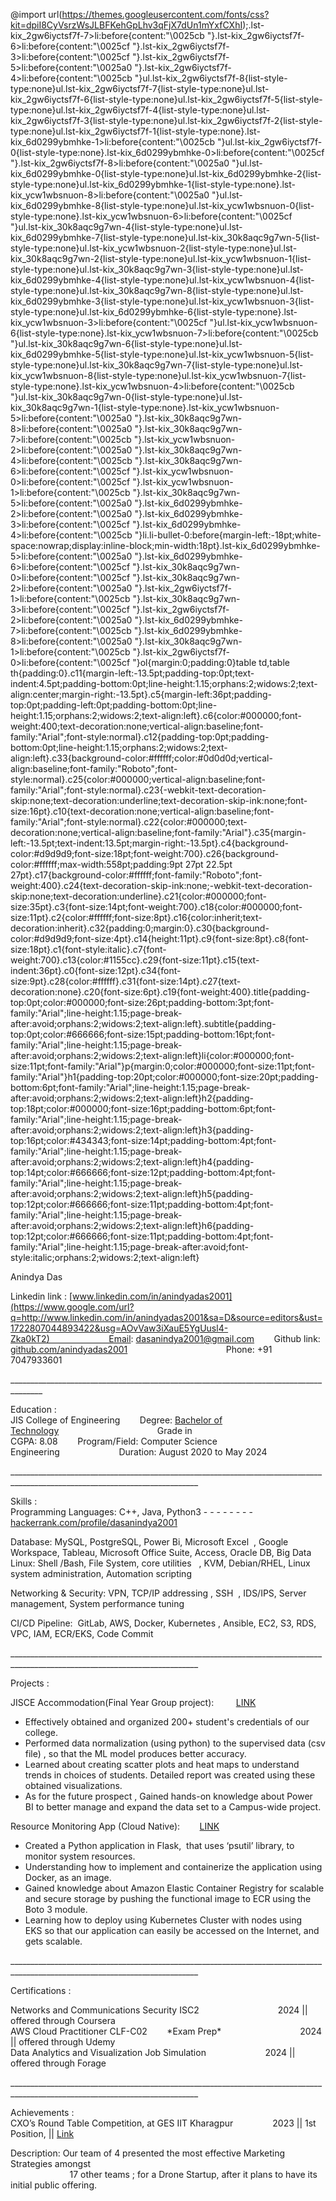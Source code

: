 @import url(https://themes.googleusercontent.com/fonts/css?kit=dpiI8CyVsrzWsJLBFKehGpLhv3qFjX7dUn1mYxfCXhI);.lst-kix\_2gw6iyctsf7f-7>li:before{content:"\\0025cb "}.lst-kix\_2gw6iyctsf7f-6>li:before{content:"\\0025cf "}.lst-kix\_2gw6iyctsf7f-3>li:before{content:"\\0025cf "}.lst-kix\_2gw6iyctsf7f-5>li:before{content:"\\0025a0 "}.lst-kix\_2gw6iyctsf7f-4>li:before{content:"\\0025cb "}ul.lst-kix\_2gw6iyctsf7f-8{list-style-type:none}ul.lst-kix\_2gw6iyctsf7f-7{list-style-type:none}ul.lst-kix\_2gw6iyctsf7f-6{list-style-type:none}ul.lst-kix\_2gw6iyctsf7f-5{list-style-type:none}ul.lst-kix\_2gw6iyctsf7f-4{list-style-type:none}ul.lst-kix\_2gw6iyctsf7f-3{list-style-type:none}ul.lst-kix\_2gw6iyctsf7f-2{list-style-type:none}ul.lst-kix\_2gw6iyctsf7f-1{list-style-type:none}.lst-kix\_6d0299ybmhke-1>li:before{content:"\\0025cb "}ul.lst-kix\_2gw6iyctsf7f-0{list-style-type:none}.lst-kix\_6d0299ybmhke-0>li:before{content:"\\0025cf "}.lst-kix\_2gw6iyctsf7f-8>li:before{content:"\\0025a0 "}ul.lst-kix\_6d0299ybmhke-0{list-style-type:none}ul.lst-kix\_6d0299ybmhke-2{list-style-type:none}ul.lst-kix\_6d0299ybmhke-1{list-style-type:none}.lst-kix\_ycw1wbsnuon-8>li:before{content:"\\0025a0 "}ul.lst-kix\_6d0299ybmhke-8{list-style-type:none}ul.lst-kix\_ycw1wbsnuon-0{list-style-type:none}.lst-kix\_ycw1wbsnuon-6>li:before{content:"\\0025cf "}ul.lst-kix\_30k8aqc9g7wn-4{list-style-type:none}ul.lst-kix\_6d0299ybmhke-7{list-style-type:none}ul.lst-kix\_30k8aqc9g7wn-5{list-style-type:none}ul.lst-kix\_ycw1wbsnuon-2{list-style-type:none}ul.lst-kix\_30k8aqc9g7wn-2{list-style-type:none}ul.lst-kix\_ycw1wbsnuon-1{list-style-type:none}ul.lst-kix\_30k8aqc9g7wn-3{list-style-type:none}ul.lst-kix\_6d0299ybmhke-4{list-style-type:none}ul.lst-kix\_ycw1wbsnuon-4{list-style-type:none}ul.lst-kix\_30k8aqc9g7wn-8{list-style-type:none}ul.lst-kix\_6d0299ybmhke-3{list-style-type:none}ul.lst-kix\_ycw1wbsnuon-3{list-style-type:none}ul.lst-kix\_6d0299ybmhke-6{list-style-type:none}.lst-kix\_ycw1wbsnuon-3>li:before{content:"\\0025cf "}ul.lst-kix\_ycw1wbsnuon-6{list-style-type:none}.lst-kix\_ycw1wbsnuon-7>li:before{content:"\\0025cb "}ul.lst-kix\_30k8aqc9g7wn-6{list-style-type:none}ul.lst-kix\_6d0299ybmhke-5{list-style-type:none}ul.lst-kix\_ycw1wbsnuon-5{list-style-type:none}ul.lst-kix\_30k8aqc9g7wn-7{list-style-type:none}ul.lst-kix\_ycw1wbsnuon-8{list-style-type:none}ul.lst-kix\_ycw1wbsnuon-7{list-style-type:none}.lst-kix\_ycw1wbsnuon-4>li:before{content:"\\0025cb "}ul.lst-kix\_30k8aqc9g7wn-0{list-style-type:none}ul.lst-kix\_30k8aqc9g7wn-1{list-style-type:none}.lst-kix\_ycw1wbsnuon-5>li:before{content:"\\0025a0 "}.lst-kix\_30k8aqc9g7wn-8>li:before{content:"\\0025a0 "}.lst-kix\_30k8aqc9g7wn-7>li:before{content:"\\0025cb "}.lst-kix\_ycw1wbsnuon-2>li:before{content:"\\0025a0 "}.lst-kix\_30k8aqc9g7wn-4>li:before{content:"\\0025cb "}.lst-kix\_30k8aqc9g7wn-6>li:before{content:"\\0025cf "}.lst-kix\_ycw1wbsnuon-0>li:before{content:"\\0025cf "}.lst-kix\_ycw1wbsnuon-1>li:before{content:"\\0025cb "}.lst-kix\_30k8aqc9g7wn-5>li:before{content:"\\0025a0 "}.lst-kix\_6d0299ybmhke-2>li:before{content:"\\0025a0 "}.lst-kix\_6d0299ybmhke-3>li:before{content:"\\0025cf "}.lst-kix\_6d0299ybmhke-4>li:before{content:"\\0025cb "}li.li-bullet-0:before{margin-left:-18pt;white-space:nowrap;display:inline-block;min-width:18pt}.lst-kix\_6d0299ybmhke-5>li:before{content:"\\0025a0 "}.lst-kix\_6d0299ybmhke-6>li:before{content:"\\0025cf "}.lst-kix\_30k8aqc9g7wn-0>li:before{content:"\\0025cf "}.lst-kix\_30k8aqc9g7wn-2>li:before{content:"\\0025a0 "}.lst-kix\_2gw6iyctsf7f-1>li:before{content:"\\0025cb "}.lst-kix\_30k8aqc9g7wn-3>li:before{content:"\\0025cf "}.lst-kix\_2gw6iyctsf7f-2>li:before{content:"\\0025a0 "}.lst-kix\_6d0299ybmhke-7>li:before{content:"\\0025cb "}.lst-kix\_6d0299ybmhke-8>li:before{content:"\\0025a0 "}.lst-kix\_30k8aqc9g7wn-1>li:before{content:"\\0025cb "}.lst-kix\_2gw6iyctsf7f-0>li:before{content:"\\0025cf "}ol{margin:0;padding:0}table td,table th{padding:0}.c11{margin-left:-13.5pt;padding-top:0pt;text-indent:4.5pt;padding-bottom:0pt;line-height:1.15;orphans:2;widows:2;text-align:center;margin-right:-13.5pt}.c5{margin-left:36pt;padding-top:0pt;padding-left:0pt;padding-bottom:0pt;line-height:1.15;orphans:2;widows:2;text-align:left}.c6{color:#000000;font-weight:400;text-decoration:none;vertical-align:baseline;font-family:"Arial";font-style:normal}.c12{padding-top:0pt;padding-bottom:0pt;line-height:1.15;orphans:2;widows:2;text-align:left}.c33{background-color:#ffffff;color:#0d0d0d;vertical-align:baseline;font-family:"Roboto";font-style:normal}.c25{color:#000000;vertical-align:baseline;font-family:"Arial";font-style:normal}.c23{-webkit-text-decoration-skip:none;text-decoration:underline;text-decoration-skip-ink:none;font-size:16pt}.c10{text-decoration:none;vertical-align:baseline;font-family:"Arial";font-style:normal}.c22{color:#000000;text-decoration:none;vertical-align:baseline;font-family:"Arial"}.c35{margin-left:-13.5pt;text-indent:13.5pt;margin-right:-13.5pt}.c4{background-color:#d9d9d9;font-size:18pt;font-weight:700}.c26{background-color:#ffffff;max-width:558pt;padding:9pt 27pt 22.5pt 27pt}.c17{background-color:#ffffff;font-family:"Roboto";font-weight:400}.c24{text-decoration-skip-ink:none;-webkit-text-decoration-skip:none;text-decoration:underline}.c21{color:#000000;font-size:35pt}.c3{font-size:14pt;font-weight:700}.c18{color:#000000;font-size:11pt}.c2{color:#ffffff;font-size:8pt}.c16{color:inherit;text-decoration:inherit}.c32{padding:0;margin:0}.c30{background-color:#d9d9d9;font-size:4pt}.c14{height:11pt}.c9{font-size:8pt}.c8{font-size:18pt}.c1{font-style:italic}.c7{font-weight:700}.c13{color:#1155cc}.c29{font-size:11pt}.c15{text-indent:36pt}.c0{font-size:12pt}.c34{font-size:9pt}.c28{color:#ffffff}.c31{font-size:14pt}.c27{text-decoration:none}.c20{font-size:6pt}.c19{font-weight:400}.title{padding-top:0pt;color:#000000;font-size:26pt;padding-bottom:3pt;font-family:"Arial";line-height:1.15;page-break-after:avoid;orphans:2;widows:2;text-align:left}.subtitle{padding-top:0pt;color:#666666;font-size:15pt;padding-bottom:16pt;font-family:"Arial";line-height:1.15;page-break-after:avoid;orphans:2;widows:2;text-align:left}li{color:#000000;font-size:11pt;font-family:"Arial"}p{margin:0;color:#000000;font-size:11pt;font-family:"Arial"}h1{padding-top:20pt;color:#000000;font-size:20pt;padding-bottom:6pt;font-family:"Arial";line-height:1.15;page-break-after:avoid;orphans:2;widows:2;text-align:left}h2{padding-top:18pt;color:#000000;font-size:16pt;padding-bottom:6pt;font-family:"Arial";line-height:1.15;page-break-after:avoid;orphans:2;widows:2;text-align:left}h3{padding-top:16pt;color:#434343;font-size:14pt;padding-bottom:4pt;font-family:"Arial";line-height:1.15;page-break-after:avoid;orphans:2;widows:2;text-align:left}h4{padding-top:14pt;color:#666666;font-size:12pt;padding-bottom:4pt;font-family:"Arial";line-height:1.15;page-break-after:avoid;orphans:2;widows:2;text-align:left}h5{padding-top:12pt;color:#666666;font-size:11pt;padding-bottom:4pt;font-family:"Arial";line-height:1.15;page-break-after:avoid;orphans:2;widows:2;text-align:left}h6{padding-top:12pt;color:#666666;font-size:11pt;padding-bottom:4pt;font-family:"Arial";line-height:1.15;page-break-after:avoid;font-style:italic;orphans:2;widows:2;text-align:left}

Anindya Das

Linkedin link : [www.linkedin.com/in/anindyadas2001](https://www.google.com/url?q=http://www.linkedin.com/in/anindyadas2001&sa=D&source=editors&ust=1722807044893422&usg=AOvVaw3iXauE5YgUusl4-Zka0kT2)                        Email: [dasanindya2001@gmail.com](mailto:dasanindya2001@gmail.com)        Github link: [github.com/anindyadas2001](https://www.google.com/url?q=http://github.com/anindyadas2001&sa=D&source=editors&ust=1722807044893912&usg=AOvVaw0-QoaE0FkxNDHqX09wAd6D)                                        Phone: +91 7047933601

\_\_\_\_\_\_\_\_\_\_\_\_\_\_\_\_\_\_\_\_\_\_\_\_\_\_\_\_\_\_\_\_\_\_\_\_\_\_\_\_\_\_\_\_\_\_\_\_\_\_\_\_\_\_\_\_\_\_\_\_\_\_\_\_\_\_\_\_\_\_\_\_\_\_\_\_\_\_\_\_\_\_\_\_\_\_

Education :  
JIS College of Engineering        Degree: [Bachelor of Technology](https://www.google.com/url?q=https://drive.google.com/file/d/1GJP9vs0YdzjBF8obn8i-ILzIDFV8QLx_/view?usp%3Ddrive_link&sa=D&source=editors&ust=1722807044894663&usg=AOvVaw3XddJFgRx_pKJBhQ6SKoGb)                                        Grade in CGPA: 8.08        Program/Field: Computer Science Engineering                        Duration: August 2020 to May 2024

\_\_\_\_\_\_\_\_\_\_\_\_\_\_\_\_\_\_\_\_\_\_\_\_\_\_\_\_\_\_\_\_\_\_\_\_\_\_\_\_\_\_\_\_\_\_\_\_\_\_\_\_\_\_\_\_\_\_\_\_\_\_\_\_\_\_\_\_\_\_\_\_\_\_\_\_\_\_\_\_\_\_\_\_\_\_\_\_\_\_\_\_\_\_\_\_\_\_\_\_\_\_\_\_\_\_\_\_\_\_\_\_\_\_\_\_\_\_\_\_\_\_\_\_\_

Skills :  
Programming Languages: C++, Java, Python3 - - - - - - - - [hackerrank.com/profile/dasanindya2001](https://www.google.com/url?q=http://hackerrank.com/profile/dasanindya2001&sa=D&source=editors&ust=1722807044895760&usg=AOvVaw11daxP9G1G_RI5EMrTKt4U)

Database: MySQL, PostgreSQL, Power Bi, Microsoft Excel  , Google Workspace, Tableau, Microsoft Office Suite, Access, Oracle DB, Big Data  
Linux: Shell /Bash, File System, core utilities   , KVM, Debian/RHEL, Linux system administration, Automation scripting

Networking & Security: VPN, TCP/IP addressing , SSH  , IDS/IPS, Server management, System performance tuning

CI/CD Pipeline:  GitLab, AWS, Docker, Kubernetes , Ansible, EC2, S3, RDS, VPC, IAM, ECR/EKS, Code Commit

\_\_\_\_\_\_\_\_\_\_\_\_\_\_\_\_\_\_\_\_\_\_\_\_\_\_\_\_\_\_\_\_\_\_\_\_\_\_\_\_\_\_\_\_\_\_\_\_\_\_\_\_\_\_\_\_\_\_\_\_\_\_\_\_\_\_\_\_\_\_\_\_\_\_\_\_\_\_\_\_\_\_\_\_\_\_\_\_\_\_\_\_\_\_\_\_\_\_\_\_\_\_\_\_\_\_\_\_\_\_\_\_\_\_\_\_\_\_\_\_\_\_\_\_\_

Projects :

JISCE Accommodation(Final Year Group project):         [LINK](https://www.google.com/url?q=https://github.com/anindyadas2001/JISCEAccomodationHelper&sa=D&source=editors&ust=1722807044897155&usg=AOvVaw0Ym74LvlW_3SkjV2bENi69)

*   Effectively obtained and organized 200+ student's credentials of our college.
*   Performed data normalization (using python) to the supervised data (csv file) , so that the ML model produces better accuracy.
*   Learned about creating scatter plots and heat maps to understand trends in choices of students. Detailed report was created using these obtained visualizations.
*   As for the future prospect , Gained hands-on knowledge about Power BI to better manage and expand the data set to a Campus-wide project.

Resource Monitoring App (Cloud Native):        [LINK](https://www.google.com/url?q=https://github.com/anindyadas2001/aws_project_1&sa=D&source=editors&ust=1722807044898265&usg=AOvVaw1I-WaoyE8gB0TnPGAMnk9L)

*   Created a Python application in Flask,  that uses ‘psutil’ library, to monitor system resources.
*   Understanding how to implement and containerize the application using Docker, as an image.
*   Gained knowledge about Amazon Elastic Container Registry for scalable and secure storage by pushing the functional image to ECR using the Boto 3 module.
*   Learning how to deploy using Kubernetes Cluster with nodes using EKS so that our application can easily be accessed on the Internet, and gets scalable.

\_\_\_\_\_\_\_\_\_\_\_\_\_\_\_\_\_\_\_\_\_\_\_\_\_\_\_\_\_\_\_\_\_\_\_\_\_\_\_\_\_\_\_\_\_\_\_\_\_\_\_\_\_\_\_\_\_\_\_\_\_\_\_\_\_\_\_\_\_\_\_\_\_\_\_\_\_\_\_\_\_\_\_\_\_\_\_\_\_\_\_\_\_\_\_\_\_\_\_\_\_\_\_\_\_\_\_\_\_\_\_\_\_\_\_\_\_\_\_\_\_\_\_\_\_

Certifications :

Networks and Communications Security ISC2                                2024 || offered through Coursera  
AWS Cloud Practitioner CLF-C02        \*Exam Prep\*                                2024 || offered through Udemy  
Data Analytics and Visualization Job Simulation                        2024 || offered through Forage

\_\_\_\_\_\_\_\_\_\_\_\_\_\_\_\_\_\_\_\_\_\_\_\_\_\_\_\_\_\_\_\_\_\_\_\_\_\_\_\_\_\_\_\_\_\_\_\_\_\_\_\_\_\_\_\_\_\_\_\_\_\_\_\_\_\_\_\_\_\_\_\_\_\_\_\_\_\_\_\_\_\_\_\_\_\_\_\_\_\_\_\_\_\_\_\_\_\_\_\_\_\_\_\_\_\_\_\_\_\_\_\_\_\_\_\_\_\_\_\_\_\_\_\_\_

Achievements :  
CXO’s Round Table Competition, at GES IIT Kharagpur                2023 || 1st Position, || [Link](https://www.google.com/url?q=https://drive.google.com/file/d/19ZErVHfKBuRMTCP9EnB7nbRpBQxZdTL4/view?usp%3Dsharing&sa=D&source=editors&ust=1722807044900103&usg=AOvVaw2AN9qicMzFZtOiRALqBvKl)

Description: Our team of 4 presented the most effective Marketing Strategies amongst  
                        17 other teams ; for a Drone Startup, after it plans to have its initial public offering.
